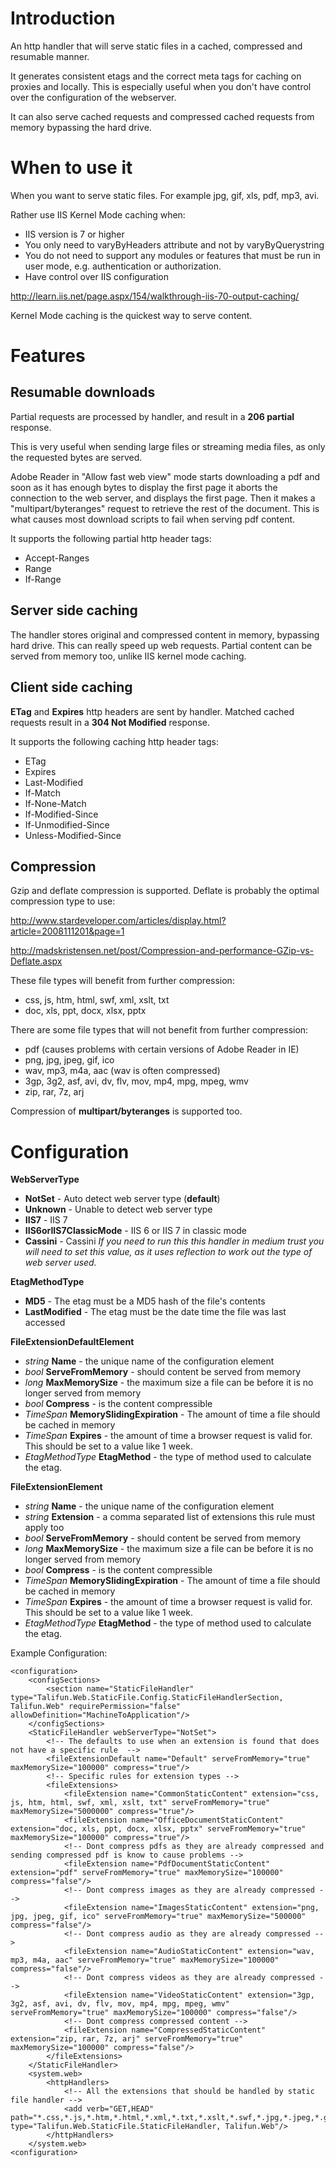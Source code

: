 # Introduction #

An http handler that will serve static files in a cached, compressed and resumable manner.

It generates consistent etags and the correct meta tags for caching on proxies and locally. This is especially useful when you don't have control over the configuration of the webserver.

It can also serve cached requests and compressed cached requests from memory bypassing the hard drive.

# When to use it #
When you want to serve static files. For example jpg, gif, xls, pdf, mp3, avi.

Rather use IIS Kernel Mode caching when:
  * IIS version is 7 or higher
  * You only need to varyByHeaders attribute and not by varyByQuerystring
  * You do not need to support any modules or features that must be run in user mode, e.g. authentication or authorization.
  * Have control over IIS configuration

http://learn.iis.net/page.aspx/154/walkthrough-iis-70-output-caching/

Kernel Mode caching is the quickest way to serve content.

# Features #

## Resumable downloads ##
Partial requests are processed by handler, and result in a **206 partial** response.

This is very useful when sending large files or streaming media files, as only the requested bytes are served.

Adobe Reader in "Allow fast web view" mode starts downloading a pdf and soon as it has enough bytes to display the first page it aborts the connection to the web server, and displays the first page. Then it makes a "multipart/byteranges" request to retrieve the rest of the document. This is what causes most download scripts to fail when serving pdf content.

It supports the following partial http header tags:
  * Accept-Ranges
  * Range
  * If-Range

## Server side caching ##
The handler stores original and compressed content in memory, bypassing hard drive. This can really speed up web requests. Partial content can be served from memory too, unlike IIS kernel mode caching.

## Client side caching ##
**ETag** and **Expires** http headers are sent by handler. Matched cached requests result in a **304 Not Modified** response.

It supports the following caching http header tags:
  * ETag
  * Expires
  * Last-Modified
  * If-Match
  * If-None-Match
  * If-Modified-Since
  * If-Unmodified-Since
  * Unless-Modified-Since

## Compression ##
Gzip and deflate compression is supported. Deflate is probably the optimal compression type to use:

http://www.stardeveloper.com/articles/display.html?article=2008111201&page=1

http://madskristensen.net/post/Compression-and-performance-GZip-vs-Deflate.aspx

These file types will benefit from further compression:
  * css, js, htm, html, swf, xml, xslt, txt
  * doc, xls, ppt, docx, xlsx, pptx

There are some file types that will not benefit from further compression:
  * pdf (causes problems with certain versions of Adobe Reader in IE)
  * png, jpg, jpeg, gif, ico
  * wav, mp3, m4a, aac  (wav is often compressed)
  * 3gp, 3g2, asf, avi, dv, flv, mov, mp4, mpg, mpeg, wmv
  * zip, rar, 7z, arj

Compression of **multipart/byteranges** is supported too.

# Configuration #

**WebServerType**
  * **NotSet** - Auto detect web server type (**default**)
  * **Unknown** - Unable to detect web server type
  * **IIS7** - IIS 7
  * **IIS6orIIS7ClassicMode** - IIS 6 or IIS 7 in classic mode
  * **Cassini** - Cassini
_If you need to run this this handler in medium trust you will need to set this value, as it uses reflection to work out the type of web server used._

**EtagMethodType**
  * **MD5** - The etag must be a MD5 hash of the file's contents
  * **LastModified** - The etag must be the date time the file was last accessed

**FileExtensionDefaultElement**
  * _string_ **Name** - the unique name of the configuration element
  * _bool_ **ServeFromMemory** - should content be served from memory
  * _long_ **MaxMemorySize** - the maximum size a file can be before it is no longer served from memory
  * _bool_ **Compress** - is the content compressible
  * _TimeSpan_ **MemorySlidingExpiration** - The amount of time a file should be cached in memory
  * _TimeSpan_ **Expires** - the amount of time a browser request is valid for. This should be set to a value like 1 week.
  * _EtagMethodType_ **EtagMethod** - the type of method used to calculate the etag.

**FileExtensionElement**
  * _string_ **Name** - the unique name of the configuration element
  * _string_ **Extension** - a comma separated list of extensions this rule must apply too
  * _bool_ **ServeFromMemory** - should content be served from memory
  * _long_ **MaxMemorySize** - the maximum size a file can be before it is no longer served from memory
  * _bool_ **Compress** - is the content compressible
  * _TimeSpan_ **MemorySlidingExpiration** - The amount of time a file should be cached in memory
  * _TimeSpan_ **Expires** - the amount of time a browser request is valid for. This should be set to a value like 1 week.
  * _EtagMethodType_ **EtagMethod** - the type of method used to calculate the etag.


Example Configuration:
```
<configuration>
	<configSections>
		<section name="StaticFileHandler" type="Talifun.Web.StaticFile.Config.StaticFileHandlerSection, Talifun.Web" requirePermission="false" allowDefinition="MachineToApplication"/>
	</configSections>
	<StaticFileHandler webServerType="NotSet">
		<!-- The defaults to use when an extension is found that does not have a specific rule  -->
		<fileExtensionDefault name="Default" serveFromMemory="true" maxMemorySize="100000" compress="true"/>
		<!-- Specific rules for extension types -->
		<fileExtensions>
			<fileExtension name="CommonStaticContent" extension="css, js, htm, html, swf, xml, xslt, txt" serveFromMemory="true" maxMemorySize="5000000" compress="true"/>
			<fileExtension name="OfficeDocumentStaticContent" extension="doc, xls, ppt, docx, xlsx, pptx" serveFromMemory="true" maxMemorySize="100000" compress="true"/>
			<!-- Dont compress pdfs as they are already compressed and sending compressed pdf is know to cause problems -->
			<fileExtension name="PdfDocumentStaticContent" extension="pdf" serveFromMemory="true" maxMemorySize="100000" compress="false"/>			
			<!-- Dont compress images as they are already compressed -->
			<fileExtension name="ImagesStaticContent" extension="png, jpg, jpeg, gif, ico" serveFromMemory="true" maxMemorySize="500000" compress="false"/>
			<!-- Dont compress audio as they are already compressed -->
			<fileExtension name="AudioStaticContent" extension="wav, mp3, m4a, aac" serveFromMemory="true" maxMemorySize="100000" compress="false"/>
			<!-- Dont compress videos as they are already compressed -->
			<fileExtension name="VideoStaticContent" extension="3gp, 3g2, asf, avi, dv, flv, mov, mp4, mpg, mpeg, wmv" serveFromMemory="true" maxMemorySize="100000" compress="false"/>
			<!-- Dont compress compressed content -->
			<fileExtension name="CompressedStaticContent" extension="zip, rar, 7z, arj" serveFromMemory="true" maxMemorySize="100000" compress="false"/>
		</fileExtensions>
	</StaticFileHandler>
	<system.web>
		<httpHandlers>
			<!-- All the extensions that should be handled by static file handler -->
			<add verb="GET,HEAD" path="*.css,*.js,*.htm,*.html,*.xml,*.txt,*.xslt,*.swf,*.jpg,*.jpeg,*.gif,*.png,*.bmp,*.ico,*.wav,*.mp3,*.m4a,*.aac,*.3gp,*.3g2,*.asf,*.avi,*.dv,*.flv,*.mov,*.mp4,*.mpg,*.mpeg,*.wmv,*.pdf,*.xls,*.doc,*.ppt,*.xlsx,*.docx,*.pptx,*.swf,*.zip,*.rar" type="Talifun.Web.StaticFile.StaticFileHandler, Talifun.Web"/>
		</httpHandlers>
	</system.web>
<configuration>
```